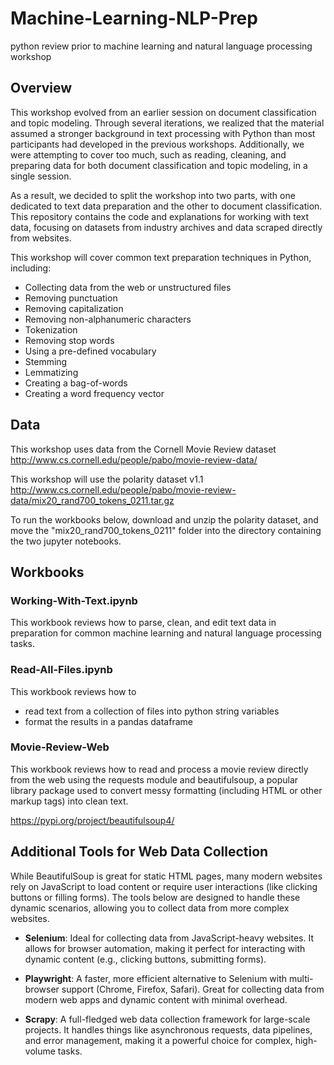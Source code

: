 # Machine-Learning-NLP-Prep

python review prior to machine learning and natural language processing workshop

## Overview

This workshop evolved from an earlier session on document classification and topic modeling. Through several iterations, we realized that the material assumed a stronger background in text processing with Python than most participants had developed in the previous workshops. Additionally, we were attempting to cover too much, such as reading, cleaning, and preparing data for both document classification and topic modeling, in a single session.

As a result, we decided to split the workshop into two parts, with one dedicated to text data preparation and the other to document classification. This repository contains the code and explanations for working with text data, focusing on datasets from industry archives and data scraped directly from websites.

This workshop will cover common text preparation techniques in Python, including:

* Collecting data from the web or unstructured files
* Removing punctuation
* Removing capitalization
* Removing non-alphanumeric characters
* Tokenization
* Removing stop words
* Using a pre-defined vocabulary
* Stemming 
* Lemmatizing
* Creating a bag-of-words
* Creating a word frequency vector


## Data

This workshop uses data from the Cornell Movie Review dataset http://www.cs.cornell.edu/people/pabo/movie-review-data/

This workshop will use the polarity dataset v1.1 http://www.cs.cornell.edu/people/pabo/movie-review-data/mix20_rand700_tokens_0211.tar.gz

To run the workbooks below, download and unzip the polarity dataset, and move the "mix20_rand700_tokens_0211" folder into the directory containing the two jupyter notebooks.

## Workbooks

### Working-With-Text.ipynb

This workbook reviews how to parse, clean, and edit text data in preparation for common machine learning and natural language processing tasks. 

### Read-All-Files.ipynb

This workbook reviews how to 
* read text from a collection of files into python string variables 
* format the results in a pandas dataframe

### Movie-Review-Web

This workbook reviews how to read and process a movie review directly from the web using the requests module and beautifulsoup, a popular library package used to convert messy formatting (including HTML or other markup tags) into clean text. 

https://pypi.org/project/beautifulsoup4/

## Additional Tools for Web Data Collection

While BeautifulSoup is great for static HTML pages, many modern websites rely on JavaScript to load content or require user interactions (like clicking buttons or filling forms). The tools below are designed to handle these dynamic scenarios, allowing you to collect data from more complex websites.

- **Selenium**: Ideal for collecting data from JavaScript-heavy websites. It allows for browser automation, making it perfect for interacting with dynamic content (e.g., clicking buttons, submitting forms).
  
- **Playwright**: A faster, more efficient alternative to Selenium with multi-browser support (Chrome, Firefox, Safari). Great for collecting data from modern web apps and dynamic content with minimal overhead.

- **Scrapy**: A full-fledged web data collection framework for large-scale projects. It handles things like asynchronous requests, data pipelines, and error management, making it a powerful choice for complex, high-volume tasks.

